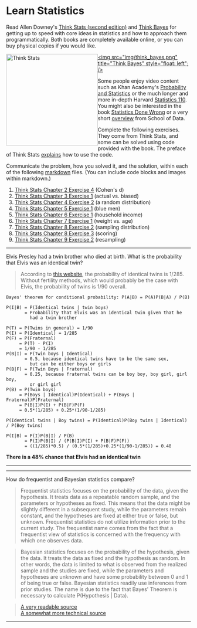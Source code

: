 # Learn Statistics

Read Allen Downey's [Think Stats (second edition)](http://greenteapress.com/thinkstats2/) and [Think Bayes](http://greenteapress.com/thinkbayes/) for getting up to speed with core ideas in statistics and how to approach them programmatically. Both books are completely available online, or you can buy physical copies if you would like.

[<img src="img/think_stats.jpg" title="Think Stats" width="250" style="float: left;" />](http://greenteapress.com/thinkstats2/)
[<img src="img/think_bayes.png" title="Think Bayes" style="float: left"; />](http://greenteapress.com/thinkbayes/)

Some people enjoy video content such as Khan Academy's [Probability and Statistics](https://www.khanacademy.org/math/probability) or the much longer and more in-depth Harvard [Statistics 110](https://www.youtube.com/playlist?list=PL2SOU6wwxB0uwwH80KTQ6ht66KWxbzTIo). You might also be interested in the book [Statistics Done Wrong](http://www.statisticsdonewrong.com/) or a very short [overview](http://schoolofdata.org/handbook/courses/the-math-you-need-to-start/) from School of Data.


Complete the following exercises. They come from Think Stats, and some can be solved using code provided with the book. The preface of Think Stats [explains](http://greenteapress.com/thinkstats2/html/thinkstats2001.html#toc2) how to use the code.

Communicate the problem, how you solved it, and the solution, within each of the following [markdown](https://guides.github.com/features/mastering-markdown/) files. (You can include code blocks and images within markdown.)

1. [Think Stats Chapter 2 Exercise 4](statistics/2-4-cohens_d.md) (Cohen's d)
2. [Think Stats Chapter 3 Exercise 1](statistics/3-1-actual_biased.md) (actual vs. biased)
3. [Think Stats Chapter 4 Exercise 2](statistics/4-2-random_dist.md) (a random distribution)
4. [Think Stats Chapter 5 Exercise 1](statistics/5-1-blue_men.md) (blue men)
5. [Think Stats Chapter 6 Exercise 1](statistics/6-1-household_income.md) (household income)
6. [Think Stats Chapter 7 Exercise 1](statistics/7-1-weight_vs_age.md) (weight vs. age)
7. [Think Stats Chapter 8 Exercise 2](statistics/8-2-sampling_dist.md) (sampling distribution)
8. [Think Stats Chapter 8 Exercise 3](statistics/8-3-scoring.md) (scoring)
9. [Think Stats Chapter 9 Exercise 2](statistics/9-2-resampling.md) (resampling)


---

Elvis Presley had a twin brother who died at birth.  What is the probability that Elvis was an identical twin?

> According to [this website](http://www.twinstwice.com/twins.html), the probability of identical twins is 1/285. Without fertility methods, which would probably be the case with Elvis, the probability of twins is 1/90 overall.

```
Bayes' theorem for conditional probability: P(A|B) = P(A)P(B|A) / P(B)

P(I|B) = P(Identical twins | twin boys)  
       = Probability that Elvis was an identical twin given that he 
         had a twin brother

P(T) = P(Twins in general) = 1/90  
P(I) = P(Identical) = 1/285  
P(F) = P(Fraternal)
     = P(T) - P(I)
     = 1/90 - 1/285
P(B|I) = P(Twin boys | Identical)
       = 0.5, because identical twins have to be the same sex, 
         but can be either boys or girls  
P(B|F) = P(Twin Boys | Fraternal)
       = 0.25, because fraternal twins can be boy boy, boy girl, girl boy, 
         or girl girl  
P(B) = P(Twin boys)  
     = P(Boys | Identical)P(Identical) + P(Boys | Fraternal)P(Fraternal)  
     = P(B|I)P(I) + P(B|F)P(F)  
     = 0.5*(1/285) + 0.25*(1/90-1/285)  

P(Identical twins | Boy twins) = P(Identical)P(Boy twins | Identical) / P(Boy twins)

P(I|B) = P(I)P(B|I) / P(B)
       = P(I)P(B|I) / (P(B|I)P(I) + P(B|F)P(F))
       = ((1/285)*0.5) / (0.5*(1/285)+0.25*(1/90-1/285)) = 0.48

```

**There is a 48% chance that Elvis had an identical twin**

---


---

How do frequentist and Bayesian statistics compare?

>Frequentist statistics focuses on the probability of the data, given the hypothesis. It treats data as a repeatable random sample, and the parameters or hypotheses as fixed. This means that the data might be slightly different in a subsequent study, while the parameters remain constant, and the hypotheses are fixed at either true or false, but unknown. Frequentist statistics do not utilize information prior to the current study. The frequentist name comes from the fact that a frequentist view of statistics is concerned with the frequency with which one observes data.

>Bayesian statistics focuses on the probability of the hypothesis, given the data. It treats the data as fixed and the hypothesis as random. In other words, the data is limited to what is observed from the realized sample and the studies are fixed, while the parameters and hypotheses are unknown and have some probability between 0 and 1 of being true or false. Bayesian statistics readily use inferences from prior studies. The name is due to the fact that Bayes' Theorem is necessary to calculate P(Hypothesis | Data).

>[A very readable source](https://oikosjournal.wordpress.com/2011/10/11/frequentist-vs-bayesian-statistics-resources-to-help-you-choose/)  
>[A somewhat more technical source](http://www.stat.ufl.edu/archived/casella/Talks/BayesRefresher.pdf)

---
